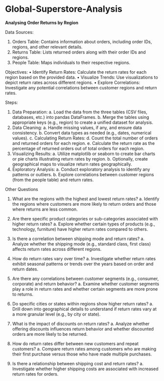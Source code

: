 # Global-Superstore-Analysis

**Analysing Order Returns by Region**

Data Sources:
1.	Orders Table: Contains information about orders, including order IDs, regions, and other relevant details.
2.	Returns Table: Lists returned orders along with their order IDs and regions.
3.	People Table: Maps individuals to their respective regions.

Objectives:
•	Identify Return Rates: Calculate the return rates for each region based on the provided data.
•	Visualize Trends: Use visualizations to depict return rates across different regions.
•	Explore Correlations: Investigate any potential correlations between customer regions and return rates.

Steps:

1.	Data Preparation:
a.	Load the data from the three tables (CSV files, databases, etc.) into pandas DataFrames.
b.	Merge the tables using appropriate keys (e.g., region) to create a unified dataset for analysis.
2.	Data Cleaning:
a.	Handle missing values, if any, and ensure data consistency.
b.	Convert data types as needed (e.g., dates, numerical values).
c.	Calculating Return Rates:
d.	Count the total number of orders and returned orders for each region.
e.	Calculate the return rate as the percentage of returned orders out of total orders for each region.
3.	Visualizing Results:
a.	Utilize matplotlib or seaborn to create bar charts or pie charts illustrating return rates by region.
b.	Optionally, create geographical maps to visualize return rates geographically.
4.	Exploratory Analysis:
a.	Conduct exploratory analysis to identify any patterns or outliers.
b.	Explore correlations between customer regions (from the people table) and return rates.

Other Questions

1.	What are the regions with the highest and lowest return rates?
a.	Identify the regions where customers are more likely to return orders and those where returns are less common.

2.	Are there specific product categories or sub-categories associated with higher return rates?
a.	Explore whether certain types of products (e.g., technology, furniture) have higher return rates compared to others.

3.	Is there a correlation between shipping mode and return rates?
a.	Analyze whether the shipping mode (e.g., standard class, first class) affects return rates across different regions.

4.	How do return rates vary over time?
a.	Investigate whether return rates exhibit seasonal patterns or trends over the years based on order and return dates.

5.	Are there any correlations between customer segments (e.g., consumer, corporate) and return behavior?
a.	Examine whether customer segments play a role in return rates and whether certain segments are more prone to returns.

6.	Do specific cities or states within regions show higher return rates?
a.	Drill down into geographical details to understand if return rates vary at a more granular level (e.g., by city or state).

7.	What is the impact of discounts on return rates?
a.	Analyze whether offering discounts influences return behavior and whether discounted orders are more likely to be returned.

8.	How do return rates differ between new customers and repeat customers?
a.	Compare return rates among customers who are making their first purchase versus those who have made multiple purchases.

9.	Is there a relationship between shipping cost and return rates?
a.	Investigate whether higher shipping costs are associated with increased return rates for orders.

